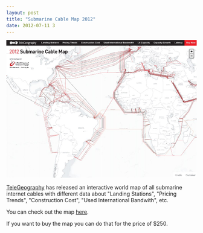 ```yaml
---
layout: post
title: "Submarine Cable Map 2012"
date: 2012-07-11 3
---
```


![Submarine Cable Map 2012](/images/posts/submarine-cable-map-2012.jpg)

[TeleGeography](http://www.telegeography.com/) has released an interactive world map of all submarine internet cables with different data about
"Landing Stations", "Pricing Trends", "Construction Cost", "Used International Bandwith", etc.

You can check out the map [here](http://submarine-cable-map-2012.telegeography.com/).

If you want to buy the map you can do that for the price of $250.
